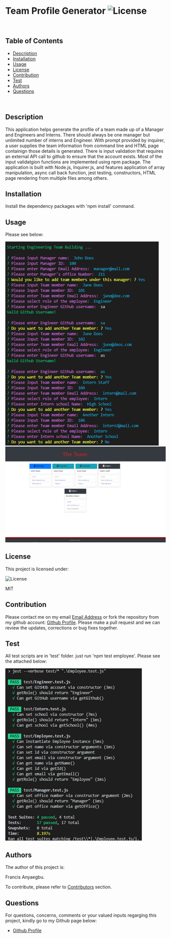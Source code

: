 
 # Team Profile Generator   ![License](https://img.shields.io/badge/License-MIT-blue.svg)
 
 <br>
 
 ## Table of Contents
 
 - [Description](#description)
 - [Installation](#installation)
 - [Usage](#usage)
 - [License](#license)
 - [Contribution](#contributions)
 - [Test](#test)
 - [Authors](#authors)
 - [Questions](#questions)
 
 <br>
 
 ## Description  
 
 This application helps generate the profile of a team made up of a Manager and Engineers and Interns. There should always be one manager but unlimited number of interns and Engineer. With prompt provided by inquirer, a user supplies the team information from command line and HTML page containign those details is generated. There is input validation that requires an external API call to github to ensure that the account exists. Most of the input validatgion functions are implemented using npm package. The application is built with Node.js, Inquirer.js, and features application of array manipulation, async call back function, jest testing, constructors, HTML page rendering from multiple files among others.
 
 ## Installation
 
 Install the dependency packages with 'npm install' command.
 
 ## Usage
 
 Please see below:
 
 ![Testing 1](./utils/Execution.png)
 ![Testing 2](./utils/output-render.png)
 
 ## License
 
 This project is licensed under:
 
  ![License](https://img.shields.io/badge/License-MIT-blue.svg)
 
 MIT
 
 ## Contribution
 
 Please contact me on my email [Email Address](anyaegbufrancis@gmail.com) or fork the repository from my github account: [Github Profile](https://github.com/anyaegbufrancis). Please make a pull request and we can review the updates, corrections or bug fixes together.
 
 ## Test
 
 All test scripts are in 'test' folder. just run 'npm test employee'. Please see the attached below:
 
 ![Testing 2](./utils/employee-test.png)
 
 ## Authors
 
 The author of this project is: 
 
 Francis Anyaegbu. 
 
 To contribute, please refer to [Contributors](#contributors) section.
 
 ## Questions
 
 For questions, concerns, comments or your valued inputs regarging this project, kindly go to my Github page below:
   
 - [Github Profile](https://github.com/anyaegbufrancis)
